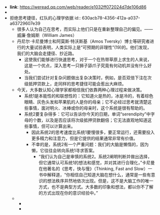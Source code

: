 - **link**: https://weread.qq.com/web/reader/e1032ff072024d7de106d86
-
- 拒绝思考捷径，红队的心理学依据
  id:: 630acb78-4356-412a-a037-a63729607e39
	- 很多人认为自己在思考，而实际上他们只是在重新整理自己的偏见。——威廉·詹姆斯（William James）
	- 丹尼尔·卡尼曼博士和阿莫斯·特沃斯基（Amos Tversky）博士等研究者进行的大量试验表明，人类实际上是“可预期的非理性”(19)的。他们发现，我们的大脑会走捷径、抄近路。
		- 这使我们能够进行快速思考，对于一个在热带草原上求生的人来说，这是一个优点，深入思考一只狮子舔爪子究竟有何动机并没有什么好处。
		- 当我们尝试针对复杂问题做出复杂决策时，例如，是否双倍下注在次级抵押贷款上，走同样的思考捷径可能会惹出大麻烦。
	- 今天，大多数认知心理学家都相信我们依靠两种心理过程来做决策。
		- 系统1是本能性的和联想性的：它知道火是热的，冰是冷的，有着棕色眼睛、灰色头发和苹果肌的人是你的母亲；它不必经过思考就清楚这些事情，面对明火、冰棒或你的母亲时，这个系统是很有帮助的。
		- 系统2要复杂得多：它可以告诉你今天的日期，单词“serendipity”中字母的个数，以及是否应该将次级抵押贷款翻倍；它无法直观地知道这些事情，但可以计算出来。
			- 因此系统2的思考速度比系统1要慢很多，要正常运行，还需要投入更多精力和注意力，但是它提供的结果通常非常有价值。
			- 不幸的是，系统2有一个严重问题：我们的大脑是懒惰的，因为懒，它往往会转向系统1寻求答案。
				- “我们认为自己是审慎的系统2。系统2阐明判断并做出选择，但它通常认可系统1的想法和感觉，并对其进行合理化，”卡尼曼在他著名的《思考，快与慢》（Thinking, Fast and Slow）一书中解释道，“你相信自己知道大脑在想什么，通常是一些有意识的想法秩序井然地依次出现。但是，这不是大脑工作的唯一方式，也不是典型方式。大多数的印象和想法，都以你不了解的方式出现在你的意识经验中。”
	-
		-
		-